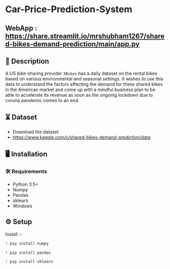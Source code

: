 # Car-Price-Prediction-System

## WebApp : https://share.streamlit.io/mrshubham1267/shared-bikes-demand-prediction/main/app.py

## 📝 Description
 A US bike-sharing provider `XBikes` has a daily dataset on the rental bikes based on various environmental and seasonal settings. It wishes to use this data to understand the factors affecting the demand for these shared bikes in the American market and come up with a mindful business plan to be able to accelerate its revenue as soon as the ongoing lockdown due to corona pandemic comes to an end.

 
## ⏳ Dataset
- Download the dataset
- https://www.kaggle.com/c/shared-bikes-demand-prediction/data

## :desktop_computer:	Installation

### :hammer_and_wrench: Requirements
* Python 3.5+
* Numpy
* Pandas
* sklearn
* Windows

## :gear: Setup
 Install :-
```bash
! pip install numpy

```
```bash
! pip install pandas

```
```bash
! pip install sklearn

```
